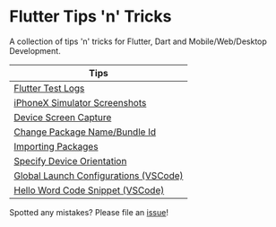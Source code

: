 # Flutter Tips 'n' Tricks

A collection of tips 'n' tricks for Flutter, Dart and Mobile/Web/Desktop Development.

| Tips |
|------|
| [Flutter Test Logs](https://github.com/defuncart/flutter-tips-tricks/blob/master/08-FlutterTestLogs/README.md) |
| [iPhoneX Simulator Screenshots](https://github.com/defuncart/flutter-tips-tricks/blob/master/07-iPhoneXSimulatorScreenshots/README.md) |
| [Device Screen Capture](https://github.com/defuncart/flutter-tips-tricks/blob/master/06-DeviceScreenCapture/README.md) |
| [Change Package Name/Bundle Id](https://github.com/defuncart/flutter-tips-tricks/blob/master/05-ChangePackageNameBundleId/README.md) |
| [Importing Packages](https://github.com/defuncart/flutter-tips-tricks/blob/master/04-ImportingPackages/README.md) |
| [Specify Device Orientation](https://github.com/defuncart/flutter-tips-tricks/blob/master/03-SpecifyDeviceOrientation/README.md) |
| [Global Launch Configurations (VSCode)](https://github.com/defuncart/flutter-tips-tricks/blob/master/02-GlobalLaunchConfigurations(VSCode)/README.md) |
| [Hello Word Code Snippet (VSCode)](https://github.com/defuncart/flutter-tips-tricks/blob/master/01-HelloWordCodeSnippet(VSCode)/README.md) |

Spotted any mistakes? Please file an [issue](https://github.com/defuncart/flutter-tips-tricks/issues)!
